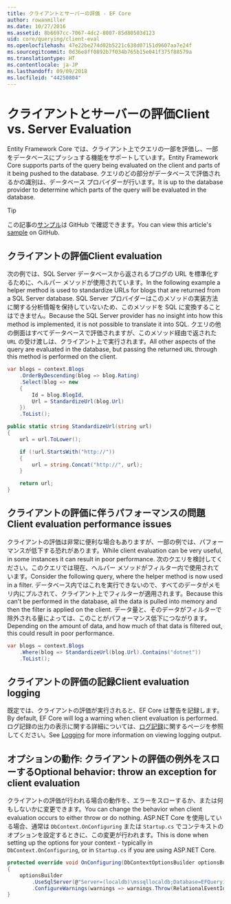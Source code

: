 ```yaml
---
title: クライアントとサーバーの評価 - EF Core
author: rowanmiller
ms.date: 10/27/2016
ms.assetid: 8b6697cc-7067-4dc2-8007-85d80503d123
uid: core/querying/client-eval
ms.openlocfilehash: 47e22be274d02b5221c638d07151d9607aa7e24f
ms.sourcegitcommit: 0d36e8ff0892b7f034b765b15e041f375f88579a
ms.translationtype: HT
ms.contentlocale: ja-JP
ms.lasthandoff: 09/09/2018
ms.locfileid: "44250804"
---
```

# <a name="client-vs-server-evaluation"></a><span data-ttu-id="9a77c-102">クライアントとサーバーの評価</span><span class="sxs-lookup"><span data-stu-id="9a77c-102">Client vs. Server Evaluation</span></span>

<span data-ttu-id="9a77c-103">Entity Framework Core では、クライアント上でクエリの一部を評価し、一部をデータベースにプッシュする機能をサポートしています。</span><span class="sxs-lookup"><span data-stu-id="9a77c-103">Entity Framework Core supports parts of the query being evaluated on the client and parts of it being pushed to the database.</span></span> <span data-ttu-id="9a77c-104">クエリのどの部分がデータベースで評価されるかの識別は、データベース プロバイダーが行います。</span><span class="sxs-lookup"><span data-stu-id="9a77c-104">It is up to the database provider to determine which parts of the query will be evaluated in the database.</span></span>

> [!TIP]  
> <span data-ttu-id="9a77c-105">この記事の[サンプル](https://github.com/aspnet/EntityFramework.Docs/tree/master/samples/core/Querying)は GitHub で確認できます。</span><span class="sxs-lookup"><span data-stu-id="9a77c-105">You can view this article's [sample](https://github.com/aspnet/EntityFramework.Docs/tree/master/samples/core/Querying) on GitHub.</span></span>

## <a name="client-evaluation"></a><span data-ttu-id="9a77c-106">クライアントの評価</span><span class="sxs-lookup"><span data-stu-id="9a77c-106">Client evaluation</span></span>

<span data-ttu-id="9a77c-107">次の例では、SQL Server データベースから返されるブログの URL を標準化するために、ヘルパー メソッドが使用されています。</span><span class="sxs-lookup"><span data-stu-id="9a77c-107">In the following example a helper method is used to standardize URLs for blogs that are returned from a SQL Server database.</span></span> <span data-ttu-id="9a77c-108">SQL Server プロバイダーはこのメソッドの実装方法に関する分析情報を保持していないため、このメソッドを SQL に変換することはできません。</span><span class="sxs-lookup"><span data-stu-id="9a77c-108">Because the SQL Server provider has no insight into how this method is implemented, it is not possible to translate it into SQL.</span></span> <span data-ttu-id="9a77c-109">クエリの他の側面はすべてデータベースで評価されますが、このメソッド経由で返された `URL` の受け渡しは、クライアント上で実行されます。</span><span class="sxs-lookup"><span data-stu-id="9a77c-109">All other aspects of the query are evaluated in the database, but passing the returned `URL` through this method is performed on the client.</span></span>

<!-- [!code-csharp[Main](samples/core/Querying/Querying/ClientEval/Sample.cs?highlight=6)] -->
``` csharp
var blogs = context.Blogs
    .OrderByDescending(blog => blog.Rating)
    .Select(blog => new
    {
        Id = blog.BlogId,
        Url = StandardizeUrl(blog.Url)
    })
    .ToList();
```

<!-- [!code-csharp[Main](samples/core/Querying/Querying/ClientEval/Sample.cs)] -->
``` csharp
public static string StandardizeUrl(string url)
{
    url = url.ToLower();

    if (!url.StartsWith("http://"))
    {
        url = string.Concat("http://", url);
    }

    return url;
}
```

## <a name="client-evaluation-performance-issues"></a><span data-ttu-id="9a77c-110">クライアントの評価に伴うパフォーマンスの問題</span><span class="sxs-lookup"><span data-stu-id="9a77c-110">Client evaluation performance issues</span></span>

<span data-ttu-id="9a77c-111">クライアントの評価は非常に便利な場合もありますが、一部の例では、パフォーマンスが低下する恐れがあります。</span><span class="sxs-lookup"><span data-stu-id="9a77c-111">While client evaluation can be very useful, in some instances it can result in poor performance.</span></span> <span data-ttu-id="9a77c-112">次のクエリを検討してください。このクエリでは現在、ヘルパー メソッドがフィルター内で使用されています。</span><span class="sxs-lookup"><span data-stu-id="9a77c-112">Consider the following query, where the helper method is now used in a filter.</span></span> <span data-ttu-id="9a77c-113">データベース内ではこれを実行できないので、すべてのデータがメモリ内にプルされて、クライアント上でフィルターが適用されます。</span><span class="sxs-lookup"><span data-stu-id="9a77c-113">Because this can't be performed in the database, all the data is pulled into memory and then the filter is applied on the client.</span></span> <span data-ttu-id="9a77c-114">データ量と、そのデータがフィルターで除外される量によっては、このことがパフォーマンス低下につながります。</span><span class="sxs-lookup"><span data-stu-id="9a77c-114">Depending on the amount of data, and how much of that data is filtered out, this could result in poor performance.</span></span>

<!-- [!code-csharp[Main](samples/core/Querying/Querying/ClientEval/Sample.cs)] -->
``` csharp
var blogs = context.Blogs
    .Where(blog => StandardizeUrl(blog.Url).Contains("dotnet"))
    .ToList();
```

## <a name="client-evaluation-logging"></a><span data-ttu-id="9a77c-115">クライアントの評価の記録</span><span class="sxs-lookup"><span data-stu-id="9a77c-115">Client evaluation logging</span></span>

<span data-ttu-id="9a77c-116">既定では、クライアントの評価が実行されると、EF Core は警告を記録します。</span><span class="sxs-lookup"><span data-stu-id="9a77c-116">By default, EF Core will log a warning when client evaluation is performed.</span></span> <span data-ttu-id="9a77c-117">ログ記録の出力の表示に関する詳細については、[ログ記録](../miscellaneous/logging.md)に関するページを参照してください。</span><span class="sxs-lookup"><span data-stu-id="9a77c-117">See [Logging](../miscellaneous/logging.md) for more information on viewing logging output.</span></span> 

## <a name="optional-behavior-throw-an-exception-for-client-evaluation"></a><span data-ttu-id="9a77c-118">オプションの動作: クライアントの評価の例外をスローする</span><span class="sxs-lookup"><span data-stu-id="9a77c-118">Optional behavior: throw an exception for client evaluation</span></span>

<span data-ttu-id="9a77c-119">クライアントの評価が行われる場合の動作を、エラーをスローするか、または何もしないかに変更できます。</span><span class="sxs-lookup"><span data-stu-id="9a77c-119">You can change the behavior when client evaluation occurs to either throw or do nothing.</span></span> <span data-ttu-id="9a77c-120">ASP.NET Core を使用している場合、通常は `DbContext.OnConfiguring` または `Startup.cs` でコンテキストのオプションを設定するときに、この変更が行われます。</span><span class="sxs-lookup"><span data-stu-id="9a77c-120">This is done when setting up the options for your context - typically in `DbContext.OnConfiguring`, or in `Startup.cs` if you are using ASP.NET Core.</span></span>

<!-- [!code-csharp[Main](samples/core/Querying/Querying/ClientEval/ThrowOnClientEval/BloggingContext.cs?highlight=5)] -->
``` csharp
protected override void OnConfiguring(DbContextOptionsBuilder optionsBuilder)
{
    optionsBuilder
        .UseSqlServer(@"Server=(localdb)\mssqllocaldb;Database=EFQuerying;Trusted_Connection=True;")
        .ConfigureWarnings(warnings => warnings.Throw(RelationalEventId.QueryClientEvaluationWarning));
}
```
